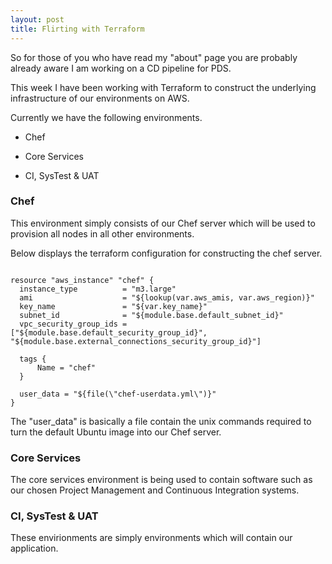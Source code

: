 ```yaml
---
layout: post
title: Flirting with Terraform
---
```


So for those of you who have read my "about" page you are probably already aware I am working on a CD pipeline for PDS.

This week I have been working with Terraform to construct the underlying infrastructure of our environments on AWS.

Currently we have the following environments.

* Chef

* Core Services

* CI, SysTest & UAT 

### Chef

This environment simply consists of our Chef server which will be used to provision all nodes in all other environments.

Below displays the terraform configuration for constructing the chef server.

~~~~~~~~

resource "aws_instance" "chef" {
  instance_type          = "m3.large"
  ami                    = "${lookup(var.aws_amis, var.aws_region)}"
  key_name               = "${var.key_name}"
  subnet_id              = "${module.base.default_subnet_id}"
  vpc_security_group_ids = ["${module.base.default_security_group_id}", "${module.base.external_connections_security_group_id}"]

  tags {
      Name = "chef"
  }

  user_data = "${file(\"chef-userdata.yml\")}"
}

~~~~~~~~

The "user_data" is basically a file contain the unix commands required to turn the default Ubuntu image into our Chef server.

### Core Services

The core services environment is being used to contain software such as our chosen Project Management and Continuous Integration systems.

### CI, SysTest & UAT

These envirionments are simply environments which will contain our application.
